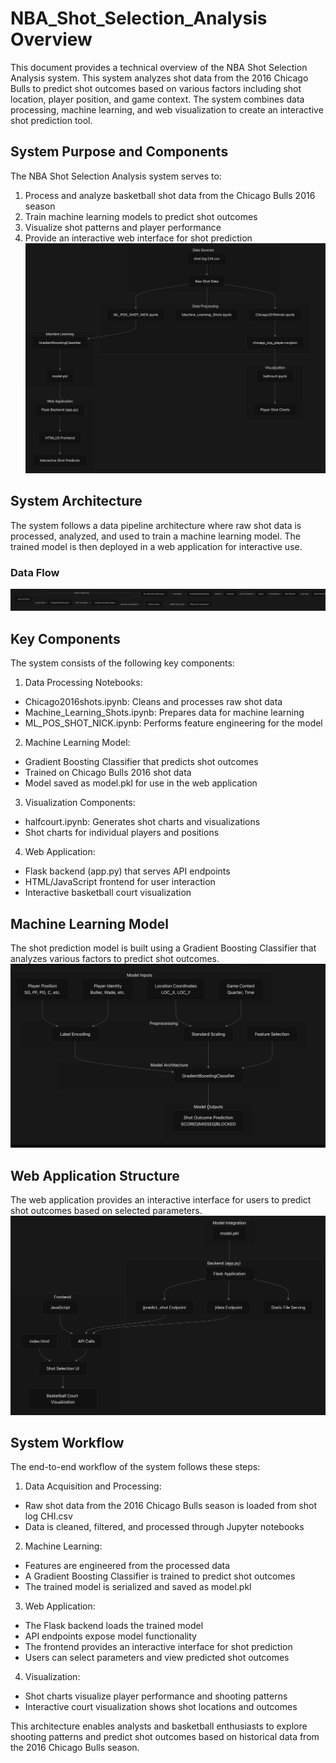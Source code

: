 # NBA_Shot_Selection_Analysis Overview
This document provides a technical overview of the NBA Shot Selection Analysis system. This system analyzes shot data from the 2016 Chicago Bulls to predict shot outcomes based on various factors including shot location, player position, and game context. The system combines data processing, machine learning, and web visualization to create an interactive shot prediction tool.

## System Purpose and Components
The NBA Shot Selection Analysis system serves to:

1. Process and analyze basketball shot data from the Chicago Bulls 2016 season
2. Train machine learning models to predict shot outcomes
3. Visualize shot patterns and player performance
4. Provide an interactive web interface for shot prediction
![Screenshot](spc.png)

## System Architecture
The system follows a data pipeline architecture where raw shot data is processed, analyzed, and used to train a machine learning model. The trained model is then deployed in a web application for interactive use.

### Data Flow
![Screenshot](df.png)
## Key Components
The system consists of the following key components:

1. Data Processing Notebooks:

- Chicago2016shots.ipynb: Cleans and processes raw shot data
- Machine_Learning_Shots.ipynb: Prepares data for machine learning
- ML_POS_SHOT_NICK.ipynb: Performs feature engineering for the model

2. Machine Learning Model:

- Gradient Boosting Classifier that predicts shot outcomes
- Trained on Chicago Bulls 2016 shot data
- Model saved as model.pkl for use in the web application

3. Visualization Components:

- halfcourt.ipynb: Generates shot charts and visualizations
- Shot charts for individual players and positions

4. Web Application:

- Flask backend (app.py) that serves API endpoints
- HTML/JavaScript frontend for user interaction
- Interactive basketball court visualization

## Machine Learning Model
The shot prediction model is built using a Gradient Boosting Classifier that analyzes various factors to predict shot outcomes.
![Screenshot](mlm.png)


## Web Application Structure
The web application provides an interactive interface for users to predict shot outcomes based on selected parameters.
![Screenshot](was.png)

## System Workflow
The end-to-end workflow of the system follows these steps:

1. Data Acquisition and Processing:

- Raw shot data from the 2016 Chicago Bulls season is loaded from shot log CHI.csv
- Data is cleaned, filtered, and processed through Jupyter notebooks

2. Machine Learning:

- Features are engineered from the processed data
- A Gradient Boosting Classifier is trained to predict shot outcomes
- The trained model is serialized and saved as model.pkl

3. Web Application:

- The Flask backend loads the trained model
- API endpoints expose model functionality
- The frontend provides an interactive interface for shot prediction
- Users can select parameters and view predicted shot outcomes

4. Visualization:

- Shot charts visualize player performance and shooting patterns
- Interactive court visualization shows shot locations and outcomes

This architecture enables analysts and basketball enthusiasts to explore shooting patterns and predict shot outcomes based on historical data from the 2016 Chicago Bulls season.

